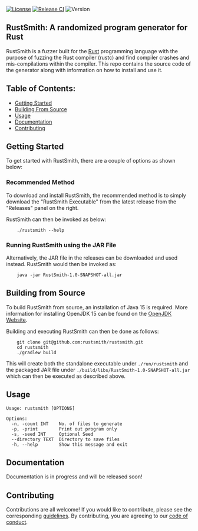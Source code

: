 [![License](https://img.shields.io/badge/License-BSD%203--Clause-blue.svg)](https://opensource.org/licenses/BSD-3-Clause)
[![Release CI](https://github.com/rustsmith/rustsmith/actions/workflows/release.yml/badge.svg)](https://github.com/rustsmith/rustsmith/actions/workflows/release.yml)
![Version](https://img.shields.io/github/v/release/rustsmith/rustsmith?label=version)

## RustSmith: A randomized program generator for Rust

RustSmith is a fuzzer built for the [Rust](https://github.com/3b1b/manim) programming language with
the purpose of fuzzing the Rust compiler (rustc) and find compiler crashes and mis-compilations
within the compiler. This repo contains the source code of the generator along with information on
how to install and use it.

## Table of Contents:

- [Getting Started](#getting-started)
- [Building From Source](#building-from-source)
- [Usage](#usage)
- [Documentation](#documentation)
- [Contributing](#contributing)

## Getting Started

To get started with RustSmith, there are a couple of options as shown below:

### Recommended Method

To download and install RustSmith, the recommended method is to simply download the "RustSmith
Executable" from the latest release from the "Releases" panel on the right.

RustSmith can then be invoked as below:

```shell
    ./rustsmith --help
```

### Running RustSmith using the JAR File

Alternatively, the JAR file in the releases can be downloaded and used instead. RustSmith would then
be invoked as:

```shell
    java -jar RustSmith-1.0-SNAPSHOT-all.jar
```

## Building from Source

To build RustSmith from source, an installation of Java 15 is required. More information for
installing OpenJDK 15 can be found on the [OpenJDK Website](https://openjdk.java.net).

Building and executing RustSmith can then be done as follows:

```shell
    git clone git@github.com:rustsmith/rustsmith.git
    cd rustsmith
    ./gradlew build
```

This will create both the standalone executable under `./run/rustsmith` and the packaged JAR file
under `./build/libs/RustSmith-1.0-SNAPSHOT-all.jar` which can then be executed as described above.

## Usage

```shell
Usage: rustsmith [OPTIONS]

Options:
  -n, -count INT    No. of files to generate
  -p, -print        Print out program only
  -s, -seed INT     Optional Seed
  --directory TEXT  Directory to save files
  -h, --help        Show this message and exit

```

## Documentation

Documentation is in progress and will be released soon!

## Contributing

Contributions are all welcome! If you would like to contribute, please see the
corresponding [guidelines][contributing]. By contributing, you are agreeing to
our [code of conduct][code-of-conduct].

[contributing]: https://github.com/VAlgoLang/VAlgoLang/blob/master/CONTRIBUTING.md

[code-of-conduct]: https://github.com/VAlgoLang/VAlgoLang/blob/master/CODE_OF_CONDUCT.md